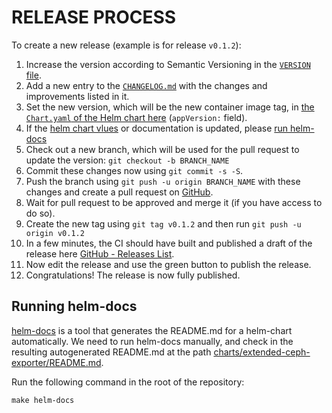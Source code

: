# RELEASE PROCESS

To create a new release (example is for release `v0.1.2`):

1. Increase the version according to Semantic Versioning in the [`VERSION` file](VERSION).
2. Add a new entry to the [`CHANGELOG.md`](CHANGELOG.md) with the changes and improvements listed in it.
3. Set the new version, which will be the new container image tag, in [the `Chart.yaml` of the Helm chart here](charts/extended-ceph-exporter/Chart.yaml#L24) (`appVersion:` field).
4. If the [helm chart vlues](charts/extended-ceph-exporter/values.yaml) or documentation is updated, please [run helm-docs](#running-helm-docs)
5. Check out a new branch, which will be used for the pull request to update the version: `git checkout -b BRANCH_NAME`
6. Commit these changes now using `git commit -s -S`.
7. Push the branch using `git push -u origin BRANCH_NAME` with these changes and create a pull request on [GitHub](https://github.com/koor-tech/extended-ceph-exporter).
8. Wait for pull request to be approved and merge it (if you have access to do so).
9. Create the new tag using `git tag v0.1.2` and then run `git push -u origin v0.1.2`
10. In a few minutes, the CI should have built and published a draft of the release here [GitHub - Releases List](https://github.com/koor-tech/extended-ceph-exporter/releases).
11. Now edit the release and use the green button to publish the release.
12. Congratulations! The release is now fully published.

## Running helm-docs
[helm-docs](https://github.com/norwoodj/helm-docs) is a tool that generates the README.md for a helm-chart automatically. We need to run helm-docs manually, and check in the resulting autogenerated README.md at the path [charts/extended-ceph-exporter/README.md](charts/extended-ceph-exporter/README.md).

Run the following command in the root of the repository:

```console
make helm-docs
```

